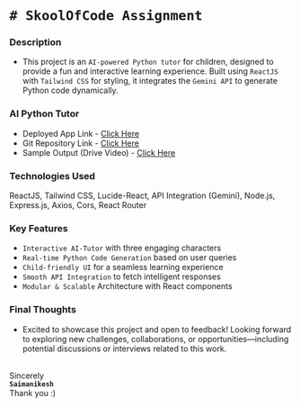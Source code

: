 # `# SkoolOfCode Assignment`

### **Description**

- This project is an `AI-powered Python tutor` for children, designed to provide a fun and interactive learning experience. Built using `ReactJS` with `Tailwind CSS` for styling, it integrates the `Gemini API` to generate Python code dynamically.

### **AI Python Tutor**

- Deployed App Link - [Click Here](https://skoolofcode.netlify.app)
- Git Repository Link - [Click Here](https://github.com/SAIMANIKESH/skool)
- Sample Output (Drive Video) - [Click Here](https://drive.google.com/file/d/1D6LM1TJaGnVucajd6Iv2jRDZAQiNEF7s/view)

### **Technologies Used**

ReactJS, Tailwind CSS, Lucide-React, API Integration (Gemini), Node.js, Express.js, Axios, Cors, React Router

### **Key Features**

- `Interactive AI-Tutor` with three engaging characters
- `Real-time Python Code Generation` based on user queries
- `Child-friendly UI` for a seamless learning experience
- `Smooth API Integration` to fetch intelligent responses
- `Modular & Scalable` Architecture with React components

### **Final Thoughts**

- Excited to showcase this project and open to feedback! Looking forward to exploring new challenges, collaborations, or opportunities—including potential discussions or interviews related to this work.
  <br />
  <br />

Sincerely
<br/>
**`Saimanikesh`**
<br />
Thank you :)
